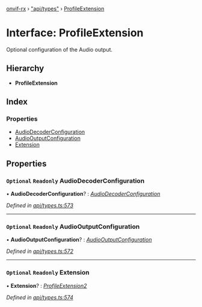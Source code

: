 [onvif-rx](../README.md) › ["api/types"](../modules/_api_types_.md) › [ProfileExtension](_api_types_.profileextension.md)

# Interface: ProfileExtension

Optional configuration of the Audio output.

## Hierarchy

* **ProfileExtension**

## Index

### Properties

* [AudioDecoderConfiguration](_api_types_.profileextension.md#optional-readonly-audiodecoderconfiguration)
* [AudioOutputConfiguration](_api_types_.profileextension.md#optional-readonly-audiooutputconfiguration)
* [Extension](_api_types_.profileextension.md#optional-readonly-extension)

## Properties

### `Optional` `Readonly` AudioDecoderConfiguration

• **AudioDecoderConfiguration**? : *[AudioDecoderConfiguration](_api_types_.profileextension.md#optional-readonly-audiodecoderconfiguration)*

*Defined in [api/types.ts:573](https://github.com/patrickmichalina/onvif-rx/blob/3e9b152/src/api/types.ts#L573)*

___

### `Optional` `Readonly` AudioOutputConfiguration

• **AudioOutputConfiguration**? : *[AudioOutputConfiguration](_api_types_.profileextension.md#optional-readonly-audiooutputconfiguration)*

*Defined in [api/types.ts:572](https://github.com/patrickmichalina/onvif-rx/blob/3e9b152/src/api/types.ts#L572)*

___

### `Optional` `Readonly` Extension

• **Extension**? : *[ProfileExtension2](_api_types_.profileextension2.md)*

*Defined in [api/types.ts:574](https://github.com/patrickmichalina/onvif-rx/blob/3e9b152/src/api/types.ts#L574)*
